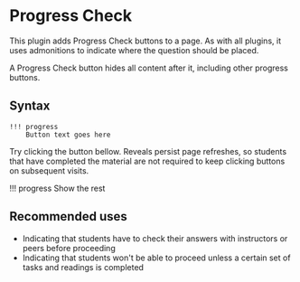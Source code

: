 # Progress Check

This plugin adds Progress Check buttons to a page. As with all plugins, it uses admonitions to indicate where the question should be placed. 

A Progress Check button hides all content after it, including other progress buttons.

## Syntax

```
!!! progress
    Button text goes here
```

Try clicking the button bellow. Reveals persist page refreshes, so students that have completed the material are not required to keep clicking buttons on subsequent visits.

!!! progress
    Show the rest

## Recommended uses

* Indicating that students have to check their answers with instructors or peers before proceeding
* Indicating that students won't be able to proceed unless a certain set of tasks and readings is completed